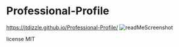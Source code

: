 # Professional-Profile
https://jtdizzle.github.io/Professional-Profile/
![readMeScreenshot](https://user-images.githubusercontent.com/87590712/134286143-1a16ed1a-a4c8-4be7-8d7a-21f93027efb5.png)

license MIT

